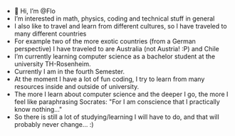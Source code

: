 - 👋 Hi, I’m @Flo
- I’m interested in math, physics, coding and technical stuff in general
- I also like to travel and learn from different cultures, so I have traveled to many different countries
- For example two of the more exotic countries (from a German perspective) I have traveled to are Australia (not Austria! :P) and Chile
- I’m currently learning computer science as a bachelor student at the university TH-Rosenheim.
- Currently I am in the fourth Semester.
- At the moment I have a lot of fun coding, I try to learn from many resources inside and outside of university.
- The more I learn about computer science and the deeper I go, the more I feel like paraphrasing Socrates: "For I am conscience that I practically know nothing..."
- So there is still a lot of studying/learning I will have to do, and that will probably never change... :)

<!---
FlorianBoegl/FlorianBoegl is a ✨ special ✨ repository because its `README.md` (this file) appears on your GitHub profile.
You can click the Preview link to take a look at your changes.
--->
